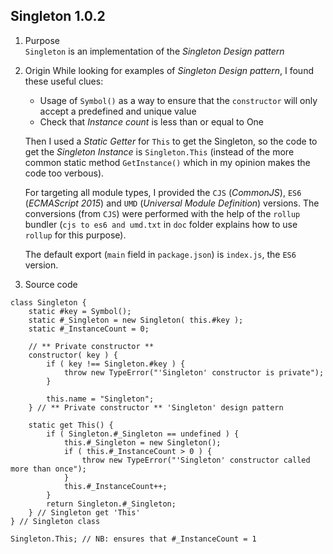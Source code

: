 ## Singleton 1.0.2

1. Purpose  
   `Singleton` is an implementation of the _Singleton Design pattern_
   
2. Origin 
   While looking for examples of _Singleton Design pattern_, I found these useful clues: 
   * Usage of `Symbol()` as a way to ensure that the `constructor` will only accept a predefined and unique value   
   * Check that _Instance count_ is less than or equal to One    
	  
   Then I used a _Static Getter_ for `This` to get the Singleton, so the code to get the _Singleton Instance_ is `Singleton.This` 
   (instead of the more common static method `GetInstance()` which in my opinion makes the code too verbous). 
  
   For targeting all module types, I provided the `CJS` (_CommonJS_), `ES6` (_ECMAScript 2015_) and  `UMD` (_Universal Module Definition_)
   versions. The conversions (from `CJS`) were performed with the help of the 
   `rollup` bundler (`cjs to es6 and umd.txt` in `doc` folder explains how to use `rollup` for this purpose).
   
   The default export (`main` field in `package.json`) is `index.js`, the `ES6` version.  

3. Source code 	  
```	
class Singleton {
	static #key = Symbol();
	static #_Singleton = new Singleton( this.#key );
	static #_InstanceCount = 0;

    // ** Private constructor **
	constructor( key ) {
		if ( key !== Singleton.#key ) {
			throw new TypeError("'Singleton' constructor is private");
		}

        this.name = "Singleton";
	} // ** Private constructor ** 'Singleton' design pattern
	
	static get This() {
		if ( Singleton.#_Singleton == undefined ) {
			this.#_Singleton = new Singleton();
			if ( this.#_InstanceCount > 0 ) {
				throw new TypeError("'Singleton' constructor called more than once");
			}
			this.#_InstanceCount++;
        }
        return Singleton.#_Singleton;
    } // Singleton get 'This'	
} // Singleton class

Singleton.This; // NB: ensures that #_InstanceCount = 1  
```
